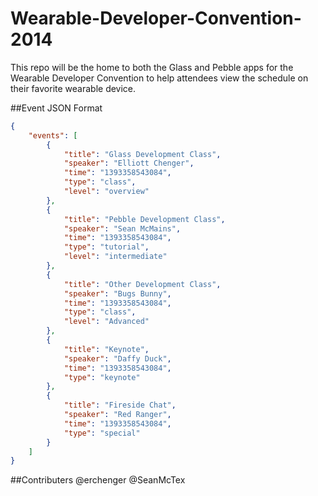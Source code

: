 Wearable-Developer-Convention-2014
==================================

This repo will be the home to both the Glass and Pebble apps for the Wearable Developer Convention to help attendees view the schedule on their favorite wearable device. 

##Event JSON Format
```json
{
    "events": [
        {
            "title": "Glass Development Class",
            "speaker": "Elliott Chenger",
            "time": "1393358543084",
            "type": "class",
            "level": "overview"
        },
        {
            "title": "Pebble Development Class",
            "speaker": "Sean McMains",
            "time": "1393358543084",
            "type": "tutorial",
            "level": "intermediate"
        },
        {
            "title": "Other Development Class",
            "speaker": "Bugs Bunny",
            "time": "1393358543084",
            "type": "class",
            "level": "Advanced"
        },
        {
            "title": "Keynote",
            "speaker": "Daffy Duck",
            "time": "1393358543084",
            "type": "keynote"
        },
        {
            "title": "Fireside Chat",
            "speaker": "Red Ranger",
            "time": "1393358543084",
            "type": "special"
        }
    ]
}
```

##Contributers
@erchenger
@SeanMcTex
